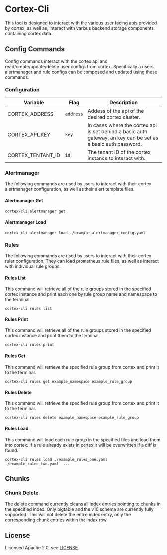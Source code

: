 # Cortex-Cli

This tool is designed to interact with the various user facing apis provided by cortex, as well as, interact with various backend storage components containing cortex data.

## Config Commands

Config commands interact with the cortex api and read/create/update/delete user configs from cortex. Specifically a users alertmanager and rule configs can be composed and updated using these commands.

### Configuration

| Variable          | Flag      | Description                                                                                                   |
| ----------------- | --------- | ------------------------------------------------------------------------------------------------------------- |
| CORTEX_ADDRESS    | `address` | Addess of the api of the desired cortex cluster.                                                              |
| CORTEX_API_KEY    | `key`     | In cases where the cortex api is set behind a basic auth gateway, an key can be set as a basic auth password. |
| CORTEX_TENTANT_ID | `id`      | The tenant ID of the cortex instance to interact with.                                                        |

### Alertmanager

The following commands are used by users to interact with their cortex alertmanager configuration, as well as their alert template files.

#### Alertmanager Get

    cortex-cli alertmanager get

#### Alertmanager Load

    cortex-cli alertmanager load ./example_alertmanager_config.yaml

### Rules

The following commands are used by users to interact with their cortex ruler configuration. They can load prometheus rule files, as well as interact with individual rule groups.

#### Rules List

This command will retrieve all of the rule groups stored in the specified cortex instance and print each one by rule group name and namespace to the terminal.

    cortex-cli rules list

#### Rules Print

This command will retrieve all of the rule groups stored in the specified cortex instance and print them to the terminal.

    cortex-cli rules print

#### Rules Get

This command will retrieve the specified rule group from cortex and print it to the terminal.

    cortex-cli rules get example_namespace example_rule_group

#### Rules Delete

This command will retrieve the specified rule group from cortex and print it to the terminal.

    cortex-cli rules delete example_namespace example_rule_group

#### Rules Load

This command will load each rule group in the specified files and load them into cortex. If a rule already exists in cortex it will be overwritten if a diff is found.

    cortex-cli rules load ./example_rules_one.yaml ./example_rules_two.yaml  ...

## Chunks

### Chunk Delete

The delete command currently cleans all index entries pointing to chunks in the specified index. Only bigtable and the v10 schema are currently fully supported. This will not delete the entire index entry, only the corresponding chunk entries within the index row.

## License

Licensed Apache 2.0, see [LICENSE](LICENSE).
